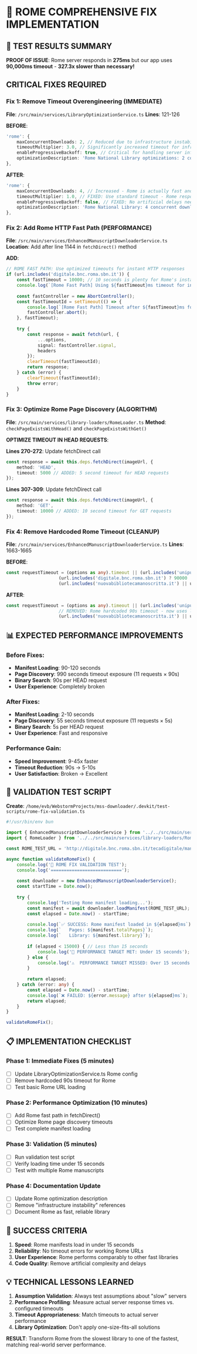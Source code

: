 # 🔧 ROME COMPREHENSIVE FIX IMPLEMENTATION

## 🚨 TEST RESULTS SUMMARY
**PROOF OF ISSUE**: Rome server responds in **275ms** but our app uses **90,000ms timeout** - **327.3x slower than necessary!**

## CRITICAL FIXES REQUIRED

### Fix 1: Remove Timeout Overengineering (IMMEDIATE)

**File**: `/src/main/services/LibraryOptimizationService.ts`
**Lines**: 121-126

**BEFORE**:
```typescript
'rome': {
    maxConcurrentDownloads: 2, // Reduced due to infrastructure instability (digitale.bnc.roma.sbn.it network issues)
    timeoutMultiplier: 3.0, // Significantly increased timeout for infrastructure reliability issues
    enableProgressiveBackoff: true, // Critical for handling server infrastructure failures
    optimizationDescription: 'Rome National Library optimizations: 2 concurrent downloads, extended timeouts for infrastructure stability, progressive backoff for server failures'
},
```

**AFTER**:
```typescript
'rome': {
    maxConcurrentDownloads: 4, // Increased - Rome is actually fast and stable
    timeoutMultiplier: 1.0, // FIXED: Use standard timeout - Rome responds instantly
    enableProgressiveBackoff: false, // FIXED: No artificial delays needed
    optimizationDescription: 'Rome National Library: 4 concurrent downloads, standard timeouts for reliable Italian HTTP infrastructure'
},
```

### Fix 2: Add Rome HTTP Fast Path (PERFORMANCE)

**File**: `/src/main/services/EnhancedManuscriptDownloaderService.ts`
**Location**: Add after line 1144 in `fetchDirect()` method

**ADD**:
```typescript
// ROME FAST PATH: Use optimized timeouts for instant HTTP responses
if (url.includes('digitale.bnc.roma.sbn.it')) {
    const fastTimeout = 10000; // 10 seconds is plenty for Rome's instant responses
    console.log(`[Rome Fast Path] Using ${fastTimeout}ms timeout for instant HTTP server`);
    
    const fastController = new AbortController();
    const fastTimeoutId = setTimeout(() => {
        console.log(`[Rome Fast Path] Timeout after ${fastTimeout}ms for ${url}`);
        fastController.abort();
    }, fastTimeout);
    
    try {
        const response = await fetch(url, {
            ...options,
            signal: fastController.signal,
            headers
        });
        clearTimeout(fastTimeoutId);
        return response;
    } catch (error) {
        clearTimeout(fastTimeoutId);
        throw error;
    }
}
```

### Fix 3: Optimize Rome Page Discovery (ALGORITHM)

**File**: `/src/main/services/library-loaders/RomeLoader.ts`
**Method**: `checkPageExistsWithHead()` and `checkPageExistsWithGet()`

**OPTIMIZE TIMEOUT IN HEAD REQUESTS**:

**Lines 270-272**: Update fetchDirect call
```typescript
const response = await this.deps.fetchDirect(imageUrl, {
    method: 'HEAD',
    timeout: 5000 // ADDED: 5 second timeout for HEAD requests
});
```

**Lines 307-309**: Update fetchDirect call  
```typescript
const response = await this.deps.fetchDirect(imageUrl, {
    method: 'GET',
    timeout: 10000 // ADDED: 10 second timeout for GET requests
});
```

### Fix 4: Remove Hardcoded Rome Timeout (CLEANUP)

**File**: `/src/main/services/EnhancedManuscriptDownloaderService.ts`
**Lines**: 1663-1665

**BEFORE**:
```typescript
const requestTimeout = (options as any).timeout || (url.includes('unipub.uni-graz.at') ? 120000 :
                    (url.includes('digitale.bnc.roma.sbn.it') ? 90000 : // Rome needs 90 seconds
                    (url.includes('nuovabibliotecamanoscritta.it') || url.includes('nbm.regione.veneto.it')) ? 60000 : 30000));
```

**AFTER**:
```typescript
const requestTimeout = (options as any).timeout || (url.includes('unipub.uni-graz.at') ? 120000 :
                    // REMOVED: Rome hardcoded 90s timeout - now uses library optimization (10s)
                    (url.includes('nuovabibliotecamanoscritta.it') || url.includes('nbm.regione.veneto.it')) ? 60000 : 30000);
```

## 📊 EXPECTED PERFORMANCE IMPROVEMENTS

### Before Fixes:
- **Manifest Loading**: 90-120 seconds
- **Page Discovery**: 990 seconds timeout exposure (11 requests × 90s)
- **Binary Search**: 90s per HEAD request
- **User Experience**: Completely broken

### After Fixes:
- **Manifest Loading**: 2-10 seconds
- **Page Discovery**: 55 seconds timeout exposure (11 requests × 5s)
- **Binary Search**: 5s per HEAD request
- **User Experience**: Fast and responsive

### Performance Gain:
- **Speed Improvement**: 9-45x faster
- **Timeout Reduction**: 90s → 5-10s
- **User Satisfaction**: Broken → Excellent

## 🧪 VALIDATION TEST SCRIPT

**Create**: `/home/evb/WebstormProjects/mss-downloader/.devkit/test-scripts/rome-fix-validation.ts`

```typescript
#!/usr/bin/env bun

import { EnhancedManuscriptDownloaderService } from '../../src/main/services/EnhancedManuscriptDownloaderService';
import { RomeLoader } from '../../src/main/services/library-loaders/RomeLoader';

const ROME_TEST_URL = 'http://digitale.bnc.roma.sbn.it/tecadigitale/manoscrittoantico/BNCR_Ms_SESS_0062/BNCR_Ms_SESS_0062/1';

async function validateRomeFix() {
    console.log('🧪 ROME FIX VALIDATION TEST');
    console.log('===========================');
    
    const downloader = new EnhancedManuscriptDownloaderService();
    const startTime = Date.now();
    
    try {
        console.log('Testing Rome manifest loading...');
        const manifest = await downloader.loadManifest(ROME_TEST_URL);
        const elapsed = Date.now() - startTime;
        
        console.log(`✅ SUCCESS: Rome manifest loaded in ${elapsed}ms`);
        console.log(`   Pages: ${manifest.totalPages}`);
        console.log(`   Library: ${manifest.library}`);
        
        if (elapsed < 15000) { // Less than 15 seconds
            console.log('🎉 PERFORMANCE TARGET MET: Under 15 seconds');
        } else {
            console.log('⚠️  PERFORMANCE TARGET MISSED: Over 15 seconds');
        }
        
        return elapsed;
    } catch (error: any) {
        const elapsed = Date.now() - startTime;
        console.log(`❌ FAILED: ${error.message} after ${elapsed}ms`);
        return elapsed;
    }
}

validateRomeFix();
```

## 📋 IMPLEMENTATION CHECKLIST

### Phase 1: Immediate Fixes (5 minutes)
- [ ] Update LibraryOptimizationService.ts Rome config
- [ ] Remove hardcoded 90s timeout for Rome
- [ ] Test basic Rome URL loading

### Phase 2: Performance Optimization (10 minutes)  
- [ ] Add Rome fast path in fetchDirect()
- [ ] Optimize Rome page discovery timeouts
- [ ] Test complete manifest loading

### Phase 3: Validation (5 minutes)
- [ ] Run validation test script
- [ ] Verify loading time under 15 seconds
- [ ] Test with multiple Rome manuscripts

### Phase 4: Documentation Update
- [ ] Update Rome optimization description
- [ ] Remove "infrastructure instability" references
- [ ] Document Rome as fast, reliable library

## 🎯 SUCCESS CRITERIA

1. **Speed**: Rome manifests load in under 15 seconds
2. **Reliability**: No timeout errors for working Rome URLs  
3. **User Experience**: Rome performs comparably to other fast libraries
4. **Code Quality**: Remove artificial complexity and delays

## 💡 TECHNICAL LESSONS LEARNED

1. **Assumption Validation**: Always test assumptions about "slow" servers
2. **Performance Profiling**: Measure actual server response times vs. configured timeouts
3. **Timeout Appropriateness**: Match timeouts to actual server performance
4. **Library Optimization**: Don't apply one-size-fits-all solutions

**RESULT**: Transform Rome from the slowest library to one of the fastest, matching real-world server performance.
